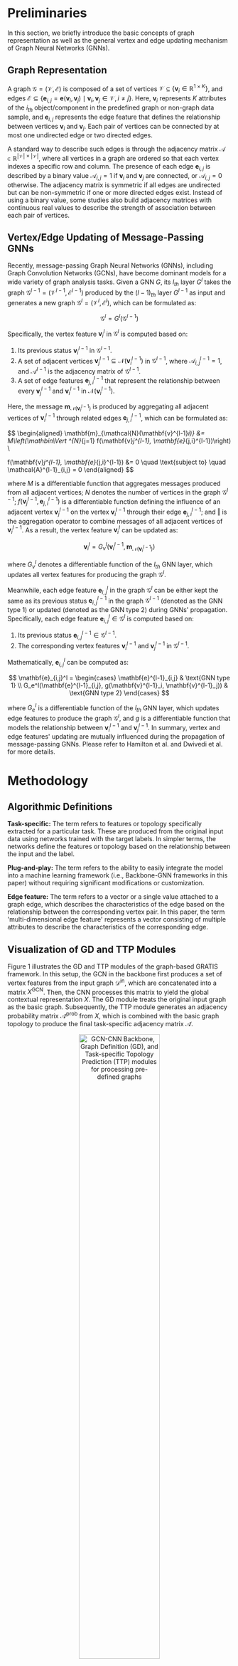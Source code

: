 # Preliminaries

In this section, we briefly introduce the basic concepts of graph representation as well as the general vertex and edge updating mechanism of Graph Neural Networks (GNNs).

## Graph Representation

A graph $\mathcal{G} = (\mathcal{V}, \mathcal{E})$ is composed of a set of vertices $\mathcal{V} \subseteq \{\mathbf{v}_i \in \mathbb{R}^{1 \times K}\}$, and edges $\mathcal{E} \subseteq \{\mathbf{e}_{i,j} = \mathbf{e}(\mathbf{v}_i, \mathbf{v}_j) \mid \mathbf{v}_i, \mathbf{v}_j \in \mathcal{V},  i \neq j\}$. Here, $\mathbf{v}_i$ represents $K$ attributes of the $i_{th}$ object/component in the predefined graph or non-graph data sample, and $\mathbf{e}_{i,j}$ represents the edge feature that defines the relationship between vertices $\mathbf{v}_i$ and $\mathbf{v}_j$. Each pair of vertices can be connected by at most one undirected edge or two directed edges.

A standard way to describe such edges is through the adjacency matrix $\mathcal{A} \in \mathbb{R}^{|\mathcal{V}| \times |\mathcal{V}|}$, where all vertices in a graph are ordered so that each vertex indexes a specific row and column. The presence of each edge $\mathbf{e}_{i,j}$ is described by a binary value $\mathcal{A}_{i,j} = 1$ if $\mathbf{v}_i$ and $\mathbf{v}_j$ are connected, or $\mathcal{A}_{i,j} = 0$ otherwise. The adjacency matrix is symmetric if all edges are undirected but can be non-symmetric if one or more directed edges exist. Instead of using a binary value, some studies also build adjacency matrices with continuous real values to describe the strength of association between each pair of vertices.

## Vertex/Edge Updating of Message-Passing GNNs

Recently, message-passing Graph Neural Networks (GNNs), including Graph Convolution Networks (GCNs), have become dominant models for a wide variety of graph analysis tasks. Given a GNN $G$, its $l_{th}$ layer $G^l$ takes the graph $\mathcal{G}^{l-1} = (\mathcal{V}^{l-1}, \mathcal{E}^{l-1})$ produced by the $(l-1)_{th}$ layer $G^{l-1}$ as input and generates a new graph $\mathcal{G}^{l} = (\mathcal{V}^l, \mathcal{E}^l)$, which can be formulated as:

$$
\mathcal{G}^{l} = G^l(\mathcal{G}^{l-1})
$$

Specifically, the vertex feature $\mathbf{v}^l_i$ in $\mathcal{G}^{l}$ is computed based on: 
1. Its previous status $\mathbf{v}_i^{l-1}$ in $\mathcal{G}^{l-1}$.
2. A set of adjacent vertices $\mathbf{v}_j^{l-1} \subseteq \mathcal{N}(\mathbf{v}_i^{l-1})$ in $\mathcal{G}^{l-1}$, where $\mathcal{A}^{l-1}_{i,j} = 1$, and $\mathcal{A}^{l-1}$ is the adjacency matrix of $\mathcal{G}^{l-1}$.
3. A set of edge features $\mathbf{e}_{j,i}^{l-1}$ that represent the relationship between every $\mathbf{v}_j^{l-1}$ and $\mathbf{v}_i^{l-1}$ in $\mathcal{N}(\mathbf{v}_i^{l-1})$.

Here, the message $\mathbf{m}_{\mathcal{N}(\mathbf{v}^{l-1}_i)}$ is produced by aggregating all adjacent vertices of $\mathbf{v}_i^{l-1}$ through related edges $\mathbf{e}_{j,i}^{l-1}$, which can be formulated as:

$$
\begin{aligned}
\mathbf{m}_{\mathcal{N}(\mathbf{v}^{l-1}_i)} &= M\left(\mathbin\Vert ^{N}_{j=1} f(\mathbf{v}_j^{l-1}, \mathbf{e}_{j,i}^{l-1})\right) \\

f(\mathbf{v}_j^{l-1}, \mathbf{e}_{j,i}^{l-1}) &= 0 \quad \text{subject to} \quad \mathcal{A}^{l-1}_{i,j} = 0
\end{aligned}
$$

where $M$ is a differentiable function that aggregates messages produced from all adjacent vertices; $N$ denotes the number of vertices in the graph $\mathcal{G}^{l-1}$; $f(\mathbf{v}_j^{l-1}, \mathbf{e}_{j,i}^{l-1})$ is a differentiable function defining the influence of an adjacent vertex $\mathbf{v}_j^{l-1}$ on the vertex $\mathbf{v}_i^{l-1}$ through their edge $\mathbf{e}_{j,i}^{l-1}$; and $\mathbin\Vert$ is the aggregation operator to combine messages of all adjacent vertices of $\mathbf{v}_i^{l-1}$. As a result, the vertex feature $\mathbf{v}^l_i$ can be updated as:

$$
\mathbf{v}^l_i = G_v^l(\mathbf{v}^{l-1}_i, \mathbf{m}_{\mathcal{N}(\mathbf{v}^{l-1}_i)})
$$

where $G_v^l$ denotes a differentiable function of the $l_{th}$ GNN layer, which updates all vertex features for producing the graph $\mathcal{G}^{l}$.

Meanwhile, each edge feature $\mathbf{e}_{i,j}^l$ in the graph $\mathcal{G}^{l}$ can be either kept the same as its previous status $\mathbf{e}_{i,j}^{l-1}$ in the graph $\mathcal{G}^{l-1}$ (denoted as the GNN type 1) or updated (denoted as the GNN type 2) during GNNs' propagation. Specifically, each edge feature $\mathbf{e}_{i,j}^l \in \mathcal{G}^{l}$ is computed based on:

1. Its previous status $\mathbf{e}^{l-1}_{i,j} \in \mathcal{G}^{l-1}$.
2. The corresponding vertex features $\mathbf{v}^{l-1}_i$ and $\mathbf{v}^{l-1}_j$ in $\mathcal{G}^{l-1}$.

Mathematically, $\mathbf{e}^{l}_{i,j}$ can be computed as:

$$
\mathbf{e}_{i,j}^l = 
\begin{cases}
\mathbf{e}^{l-1}_{i,j} &  \text{GNN type 1} \\
G_e^l(\mathbf{e}^{l-1}_{i,j}, g(\mathbf{v}^{l-1}_i, \mathbf{v}^{l-1}_j)) & \text{GNN type 2}
\end{cases}
$$

where $G_e^l$ is a differentiable function of the $l_{th}$ GNN layer, which updates edge features to produce the graph $\mathcal{G}^{l}$, and $g$ is a differentiable function that models the relationship between $\mathbf{v}^{l-1}_i$ and $\mathbf{v}^{l-1}_j$. In summary, vertex and edge features' updating are mutually influenced during the propagation of message-passing GNNs. Please refer to Hamilton et al. and Dwivedi et al. for more details.

# Methodology

## Algorithmic Definitions

**Task-specific:** The term refers to features or topology specifically extracted for a particular task. These are produced from the original input data using networks trained with the target labels. In simpler terms, the networks define the features or topology based on the relationship between the input and the label.

**Plug-and-play:** The term refers to the ability to easily integrate the model into a machine learning framework (i.e., Backbone-GNN frameworks in this paper) without requiring significant modifications or customization.

**Edge feature:** The term refers to a vector or a single value attached to a graph edge, which describes the characteristics of the edge based on the relationship between the corresponding vertex pair. In this paper, the term 'multi-dimensional edge feature' represents a vector consisting of multiple attributes to describe the characteristics of the corresponding edge.

## Visualization of GD and TTP Modules

Figure 1 illustrates the GD and TTP modules of the graph-based GRATIS framework. In this setup, the GCN in the backbone first produces a set of vertex features from the input graph $\mathcal{D}^{\text{in}}$, which are concatenated into a matrix $X^{\text{GCN}}$. Then, the CNN processes this matrix to yield the global contextual representation $X$. The GD module treats the original input graph as the basic graph. Subsequently, the TTP module generates an adjacency probability matrix $\mathcal{\hat{A}}^{\text{prob}}$ from $X$, which is combined with the basic graph topology to produce the final task-specific adjacency matrix $\mathcal{\hat{A}}$.

<div align="center">
<img src="submodules_predefined_graphs.png" alt="GCN-CNN Backbone, Graph Definition (GD), and Task-specific Topology Prediction (TTP) modules for processing pre-defined graphs" width="60%" />
</div>

*Figure 1: Illustration of the GCN-CNN Backbone, Graph Definition (GD), and Task-specific Topology Prediction (TTP) modules for processing **pre-defined graphs**.*

Figure 2 illustrates the GD and TTP modules for the non-graph-based GRATIS framework, which can handle various types of non-graph data (e.g., image, audio, video, text, and time-series). During training, in the GD module, the outputs of the Vertex Feature Extractor (VFE) are fed to a standard MLP-based predictor, allowing intermediate supervision of the VFE. This supervision enables the trained VFE to provide a set of task-related vertex features, which define the basic graph. Then, the TTP module jointly trains the VFE with a GCN, enabling a refined VFE ($\hat{\text{VFE}}$) to produce task-specific graph vertex features and a vertex-decided graph topology. These are then combined with the basic graph topology to generate the graph $\mathcal{G}^{\text{V}}(\mathcal{\hat{V}}, \mathcal{E}^{V})$ with an optimal task-specific topology.

![GD and TTP modules for **non-graph data**](submodules_non_graphs.png)
*Figure 2: Illustration of the GD and TTP modules for **non-graph data**, which are jointly optimized during training.*

## Framework differentiation analysis

In this section, we show that the three modules (GD, TTP, and MEFG) of the proposed framework can be jointly trained with any differentiable backbone and GNN predictor in an end-to-end manner. This allows the weights learned for all modules to be task-specific.

Firstly, the GD module for processing graph data only contains an identity mapping, while the GD module for processing non-graph data is made up of a set of differentiable Fully Connected (FC) and Global Average Pooling (GAP) layers (i.e., the VFE). Therefore, the GD module for processing both graph and non-graph data is fully differentiable. Let $\mathcal{L}$ be a differentiable objective function that measures the loss of the final prediction generated by the GNN predictor. Its gradient with respect to the graph $\mathcal{G}^{B}(\mathcal{V}, \mathcal{E})$ generated by the GD module can be computed as:

$$
\begin{aligned}
\frac{\partial \mathcal{L}}{\partial \mathcal{G}^{B}} &= \frac{\partial \mathcal{L}}{\partial p_{\mathcal{\hat{G}}}} \frac{\partial p_{\mathcal{\hat{G}}}}{\partial \mathcal{\hat{G}}} \frac{\partial \mathcal{\hat{G}}}{\partial \mathcal{G}^{B}} \\
&= \frac{\partial \mathcal{L}}{\partial p_{\mathcal{\hat{G}}}} \frac{\partial p_{\mathcal{\hat{G}}}}{\partial \mathcal{\hat{G}}} \left(\frac{\partial \mathcal{\hat{V}}}{\partial \mathcal{V}}+\frac{\partial \mathcal{\hat{V}}}{\partial X}, \frac{\partial \mathcal{\hat{E}}}{\partial \mathcal{V}}+\frac{\partial \mathcal{\hat{E}}}{\partial X}\right) \\
&= \frac{\partial \mathcal{L}}{\partial p_{\mathcal{\hat{G}}}} \frac{\partial \text{GNN}(\mathcal{\hat{G}})}{\partial \mathcal{\hat{G}}} \left(\frac{\partial \text{TTP}(X, \mathcal{A}, \mathcal{V})}{\partial \mathcal{V}} + \frac{\partial \text{TTP}(X, \mathcal{A}, \mathcal{V})}{\partial X}, \frac{\partial \text{MEFG}(X, \mathcal{V})}{\partial \mathcal{V}}+\frac{\partial \text{MEFG}(X, \mathcal{V})}{\partial X}\right)
\end{aligned}
$$

where $p_{\mathcal{\hat{G}}}$ denotes the graph analysis prediction obtained from the differentiable GNN predictor; $\mathcal{\hat{G}}(\mathcal{\hat{V}}, \mathcal{\hat{E}})$ is the final produced task-specific graph representation ($\mathcal{\hat{E}}$ is produced from the MEFG module and $\mathcal{\hat{V}}$ is produced from the TTP module). Here, both GNN and MEFG are made up of fully differentiable layers. In other words, the terms $\frac{\partial \mathcal{L}}{\partial p_{\mathcal{\hat{G}}}}$, $\frac{\partial \text{GNN}(\mathcal{\hat{G}})}{\partial \mathcal{\hat{G}}}$, $\frac{\partial \text{MEFG}(X, \mathcal{V})}{\partial \mathcal{V}}$, and $\frac{\partial \text{MEFG}(X, \mathcal{V})}{\partial X}$ are differentiable.

In addition, the generation of $\mathcal{\hat{A}}^{\text{prob}}$ for graph data and $\mathcal{\hat{A}}^{\text{V}}$ for non-graph data is fully decided by global contextual representation $X$ and task-specific vertex features $\mathcal{\hat{V}}$, both of which are produced via fully differentiable operations. Specifically, $X$ is generated by a CNN/GCN backbone, and $\mathcal{\hat{V}}$ is produced by either identity mapping for predefined graphs or the VFE for non-graph data. As a result, the gradients for updating $\mathcal{A}$ to $\mathcal{\hat{A}}^{\text{prob}}$ or $\mathcal{\hat{A}}^{\text{V}}$ can be formulated as:

$$
\begin{aligned}
\frac{\partial \mathcal{L}}{\partial \mathcal{A}} 
&= \frac{\partial \mathcal{L}}{\partial \mathcal{V}}+
\frac{\partial \mathcal{L}}{\partial X} \\
&= \frac{\partial \mathcal{L}}{\partial p_{\mathcal{\hat{G}}}} 
\frac{\partial p_{\mathcal{\hat{G}}}}{\partial \mathcal{\hat{G}}} 
\left(\frac{\partial \mathcal{\hat{G}}}{\partial \mathcal{V}} + 
\frac{\partial \mathcal{\hat{G}}}{\partial X} \right) \\
&= \frac{\partial \mathcal{L}}{\partial p_{\mathcal{\hat{G}}}} 
\frac{\partial p_{\mathcal{\hat{G}}}}{\partial \mathcal{\hat{G}}} 
\left(\frac{\partial \mathcal{\hat{V}}}{\partial \mathcal{V}} + 
\frac{\partial \mathcal{\hat{E}}}{\partial \mathcal{V}} + 
\frac{\partial \mathcal{\hat{V}}}{\partial X} + 
\frac{\partial \mathcal{\hat{E}}}{\partial X}\right)
\end{aligned}
$$
As analyzed in Equation \ref{eq:back-propagation}, all terms in Equation \ref{eq:back-propagation_A} are differentiable, which means that the back-propagated gradients would enforce the adjacency matrices $\mathcal{\hat{A}}^{\text{prob}}$ or $\mathcal{\hat{A}}^{\text{V}}$ to be also learned in an end-to-end manner. Although the process that updates the adjacency matrix from $\mathcal{A}$ to $\mathcal{\hat{A}}$ (Equation (19) of the main document) in the TTP module is not fully differentiable, to the best of our knowledge, existing GNNs do not forward the adjacency matrix within the network. That is, Equation \ref{eq:back-propagation} does not need to compute $\frac{\partial \text{TTP}(X, \mathcal{A}, \mathcal{V})}{\partial A}$. Consequently, the proposed approach is a fully differentiable framework.
